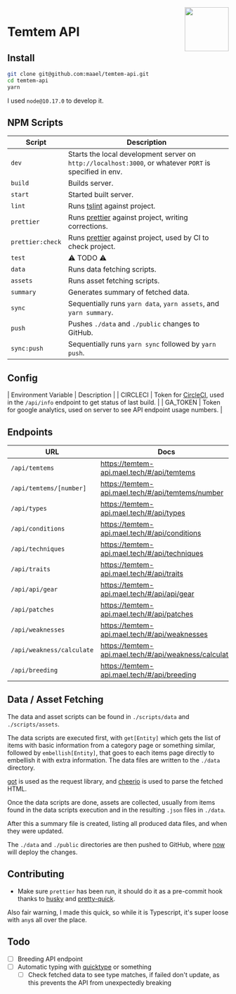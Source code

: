 <img src="https://temtem-api.mael.tech/images/portraits/temtem/large/Ganki.png" height="100" align="right" />

# Temtem API

## Install

```sh
git clone git@github.com:maael/temtem-api.git
cd temtem-api
yarn
```

I used `node@10.17.0` to develop it.

## NPM Scripts

| Script           | Description                                                                                             |
| ---------------- | ------------------------------------------------------------------------------------------------------- |
| `dev`            | Starts the local development server on `http://localhost:3000`, or whatever `PORT` is specified in env. |
| `build`          | Builds server.                                                                                          |
| `start`          | Started built server.                                                                                   |
| `lint`           | Runs [tslint](https://www.npmjs.com/package/tslint) against project.                                    |
| `prettier`       | Runs [prettier](https://www.npmjs.com/package/prettier) against project, writing corrections.           |
| `prettier:check` | Runs [prettier](https://www.npmjs.com/package/prettier) against project, used by CI to check project.   |
| `test`           | ⚠️ TODO ⚠️                                                                                              |
| `data`           | Runs data fetching scripts.                                                                             |
| `assets`         | Runs asset fetching scripts.                                                                            |
| `summary`        | Generates summary of fetched data.                                                                      |
| `sync`           | Sequentially runs `yarn data`, `yarn assets`, and `yarn summary`.                                       |
| `push`           | Pushes `./data` and `./public` changes to GitHub.                                                       |
| `sync:push`      | Sequentially runs `yarn sync` followed by `yarn push`.                                                  |

## Config

| Environment Variable | Description |
| CIRCLECI | Token for [CircleCI](http://circleci.com/), used in the `/api/info` endpoint to get status of last build. |
| GA_TOKEN | Token for google analytics, used on server to see API endpoint usage numbers. |

## Endpoints

| URL                       | Docs                                                  |
| ------------------------- | ----------------------------------------------------- |
| `/api/temtems`            | https://temtem-api.mael.tech/#/api/temtems            |
| `/api/temtems/[number]`   | https://temtem-api.mael.tech/#/api/temtems/number     |
| `/api/types`              | https://temtem-api.mael.tech/#/api/types              |
| `/api/conditions`         | https://temtem-api.mael.tech/#/api/conditions         |
| `/api/techniques`         | https://temtem-api.mael.tech/#/api/techniques         |
| `/api/traits`             | https://temtem-api.mael.tech/#/api/traits             |
| `/api/api/gear`           | https://temtem-api.mael.tech/#/api/api/gear           |
| `/api/patches`            | https://temtem-api.mael.tech/#/api/patches            |
| `/api/weaknesses`         | https://temtem-api.mael.tech/#/api/weaknesses         |
| `/api/weakness/calculate` | https://temtem-api.mael.tech/#/api/weakness/calculate |
| `/api/breeding`           | https://temtem-api.mael.tech/#/api/breeding           |

## Data / Asset Fetching

The data and asset scripts can be found in `./scripts/data` and `./scripts/assets`.

The data scripts are executed first, with `get[Entity]` which gets the list of items with basic information from a category page or something similar, followed by `embellish[Entity]`, that goes to each items page directly to embellish it with extra information. The data files are written to the `./data` directory.

[got](https://www.npmjs.com/package/got) is used as the request library, and [cheerio](https://www.npmjs.com/package/cheerio) is used to parse the fetched HTML.

Once the data scripts are done, assets are collected, usually from items found in the data scripts execution and in the resulting `.json` files in `./data`.

After this a summary file is created, listing all produced data files, and when they were updated.

The `./data` and `./public` directories are then pushed to GitHub, where [now](https://github.com/zeit/now) will deploy the changes.

## Contributing

- Make sure `prettier` has been run, it should do it as a pre-commit hook thanks to [husky](https://www.npmjs.com/package/husky) and [pretty-quick](https://www.npmjs.com/package/pretty-quick).

Also fair warning, I made this quick, so while it is Typescript, it's super loose with `any`s all over the place.

## Todo

- [ ] Breeding API endpoint
- [ ] Automatic typing with [quicktype](https://app.quicktype.io/) or something
  - [ ] Check fetched data to see type matches, if failed don't update, as this prevents the API from unexpectedly breaking
